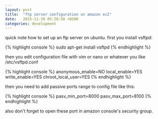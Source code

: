 ```yaml
---
layout: post
title:  "ftp server configuration on amazon ec2"
date:   2015-11-30 05:26:58 +0200
categories: development
---
```

quick note how to set up an ftp server on ubuntu. first you install vsftpd:

{% highlight console %}
sudo apt-get install vsftpd
{% endhighlight %}

then you edit configuration file with vim or nano or whatever you like
/etc/vsftpd.conf

{% highlight console %}
anonymous_enable=NO
local_enable=YES
write_enable=YES
chroot_local_user=YES
{% endhighlight %}

then you need to add passive ports range to config file like this:

{% highlight console %}
pasv_min_port=8000
pasv_max_port=8100
{% endhighlight %}

also don't forget to open these port in amazon console's security group.